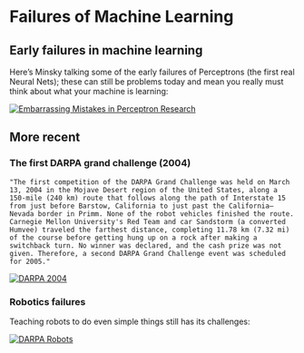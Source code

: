 # Failures of Machine Learning

## Early failures in machine learning
Here’s Minsky talking some of the early failures of Perceptrons (the first real Neural Nets); these can still be problems today and mean you really must think about what your machine is learning: 

[![Embarrassing Mistakes in Perceptron Research](http://img.youtube.com/vi/3JjDmFV_YwQ/0.jpg)](http://www.youtube.com/watch?v=3JjDmFV_YwQ "Marvin Minsky - Embarrassing mistakes in perceptron research")

## More recent
### The first DARPA grand challenge (2004)

	"The first competition of the DARPA Grand Challenge was held on March 13, 2004 in the Mojave Desert region of the United States, along a 150-mile (240 km) route that follows along the path of Interstate 15 from just before Barstow, California to just past the California–Nevada border in Primm. None of the robot vehicles finished the route. Carnegie Mellon University's Red Team and car Sandstorm (a converted Humvee) traveled the farthest distance, completing 11.78 km (7.32 mi) of the course before getting hung up on a rock after making a switchback turn. No winner was declared, and the cash prize was not given. Therefore, a second DARPA Grand Challenge event was scheduled for 2005."

[![DARPA 2004](http://img.youtube.com/vi/wTDG5gjwPGo/0.jpg)](http://www.youtube.com/watch?v=wTDG5gjwPGo "DARPA 2004")

### Robotics failures

Teaching robots to do even simple things still has its challenges:

[![DARPA Robots](http://img.youtube.com/vi/g0TaYhjpOfo/0.jpg)](http://www.youtube.com/watch?v=g0TaYhjpOfo "DARPA Robots")
